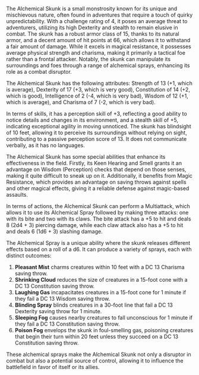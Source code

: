 The Alchemical Skunk is a small monstrosity known for its unique and mischievous nature, often found in adventures that require a touch of quirky unpredictability. With a challenge rating of 4, it poses an average threat to adventurers, utilizing its high Dexterity and stealth to remain elusive in combat. The skunk has a robust armor class of 15, thanks to its natural armor, and a decent amount of hit points at 66, which allows it to withstand a fair amount of damage. While it excels in magical resistance, it possesses average physical strength and charisma, making it primarily a tactical foe rather than a frontal attacker. Notably, the skunk can manipulate its surroundings and foes through a range of alchemical sprays, enhancing its role as a combat disruptor.

The Alchemical Skunk has the following attributes: Strength of 13 (+1, which is average), Dexterity of 17 (+3, which is very good), Constitution of 14 (+2, which is good), Intelligence of 2 (-4, which is very bad), Wisdom of 12 (+1, which is average), and Charisma of 7 (-2, which is very bad). 

In terms of skills, it has a perception skill of +3, reflecting a good ability to notice details and changes in its environment, and a stealth skill of +5, indicating exceptional agility in moving unnoticed. The skunk has blindsight of 10 feet, allowing it to perceive its surroundings without relying on sight, contributing to a passive perception score of 13. It does not communicate verbally, as it has no languages.

The Alchemical Skunk has some special abilities that enhance its effectiveness in the field. Firstly, its Keen Hearing and Smell grants it an advantage on Wisdom (Perception) checks that depend on those senses, making it quite difficult to sneak up on it. Additionally, it benefits from Magic Resistance, which provides an advantage on saving throws against spells and other magical effects, giving it a reliable defense against magic-based assaults.

In terms of actions, the Alchemical Skunk can perform a Multiattack, which allows it to use its Alchemical Spray followed by making three attacks: one with its bite and two with its claws. The bite attack has a +5 to hit and deals 8 (2d4 + 3) piercing damage, while each claw attack also has a +5 to hit and deals 6 (1d6 + 3) slashing damage. 

The Alchemical Spray is a unique ability where the skunk releases different effects based on a roll of a d6. It can produce a variety of sprays, each with distinct outcomes: 

1. **Pleasant Mist** charms creatures within 10 feet with a DC 13 Charisma saving throw.
2. **Shrinking Cloud** reduces the size of creatures in a 15-foot cone with a DC 13 Constitution saving throw.
3. **Laughing Gas** incapacitates creatures in a 15-foot cone for 1 minute if they fail a DC 13 Wisdom saving throw.
4. **Blinding Spray** blinds creatures in a 30-foot line that fail a DC 13 Dexterity saving throw for 1 minute.
5. **Sleeping Fog** causes nearby creatures to fall unconscious for 1 minute if they fail a DC 13 Constitution saving throw.
6. **Poison Fog** envelops the skunk in foul-smelling gas, poisoning creatures that begin their turn within 20 feet unless they succeed on a DC 13 Constitution saving throw.

These alchemical sprays make the Alchemical Skunk not only a disruptor in combat but also a potential source of control, allowing it to influence the battlefield in favor of itself or its allies.